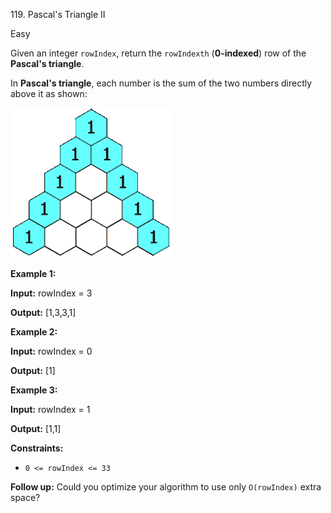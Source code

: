 119\. Pascal's Triangle II

Easy

Given an integer `rowIndex`, return the `rowIndexth` (**0-indexed**) row of the **Pascal's triangle**.

In **Pascal's triangle**, each number is the sum of the two numbers directly above it as shown:

![](pascaltriangleanimated2.gif)

**Example 1:**

**Input:** rowIndex = 3

**Output:** [1,3,3,1] 

**Example 2:**

**Input:** rowIndex = 0

**Output:** [1] 

**Example 3:**

**Input:** rowIndex = 1

**Output:** [1,1] 

**Constraints:**

*   `0 <= rowIndex <= 33`

**Follow up:** Could you optimize your algorithm to use only `O(rowIndex)` extra space?